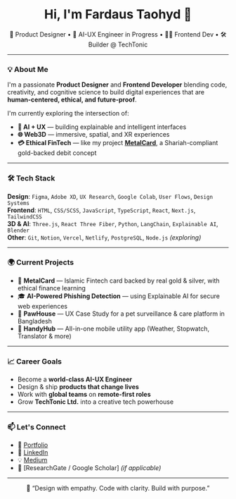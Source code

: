 <h1 align="center">Hi, I'm Fardaus Taohyd 👋</h1>
<p align="center">
  🚀 Product Designer • 🧠 AI-UX Engineer in Progress • 🧑‍💻 Frontend Dev • 🛠️ Builder @ TechTonic
</p>

---

### 💡 About Me

I'm a passionate **Product Designer** and **Frontend Developer** blending code, creativity, and cognitive science to build digital experiences that are **human-centered, ethical, and future-proof**.

I'm currently exploring the intersection of:
- **🤖 AI + UX** — building explainable and intelligent interfaces
- **🌐 Web3D** — immersive, spatial, and XR experiences
- **💳 Ethical FinTech** — like my project [**MetalCard**](#), a Shariah-compliant gold-backed debit concept

---

### 🛠️ Tech Stack

**Design**: `Figma`, `Adobe XD`, `UX Research`, `Google Colab`, `User Flows`, `Design Systems`  
**Frontend**: `HTML`, `CSS/SCSS`, `JavaScript`, `TypeScript`, `React`, `Next.js`, `TailwindCSS`  
**3D & AI**: `Three.js`, `React Three Fiber`, `Python`, `LangChain`, `Explainable AI`, `Blender`  
**Other**: `Git`, `Notion`, `Vercel`, `Netlify`, `PostgreSQL`, `Node.js` *(exploring)*

---

### 🌍 Current Projects

- 🔐 **MetalCard** — Islamic Fintech card backed by real gold & silver, with ethical finance learning  
- 🎓 **AI-Powered Phishing Detection** — using Explainable AI for secure web experiences  
- 🐾 **PawHouse** — UX Case Study for a pet surveillance & care platform in Bangladesh  
- 🧰 **HandyHub** — All-in-one mobile utility app (Weather, Stopwatch, Translator & more)  

---

### 📈 Career Goals

- Become a **world-class AI-UX Engineer**
- Design & ship **products that change lives**
- Work with **global teams** on **remote-first roles**
- Grow **TechTonic Ltd.** into a creative tech powerhouse

---

### 📫 Let's Connect

- 💼 [Portfolio](https://your-portfolio-link.com)
- 💌 [LinkedIn](https://www.linkedin.com/in/taohyd)
- 💡 [Medium](https://medium.com/@taohyd)
- 🧪 [ResearchGate / Google Scholar] *(if applicable)*

---

<p align="center">
  🧠 “Design with empathy. Code with clarity. Build with purpose.”  
</p>
